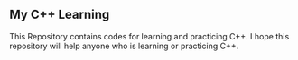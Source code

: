 <h2>My C++ Learning</h2>
This Repository contains codes for learning and practicing C++. I hope this repository will help anyone who is learning or practicing C++.

